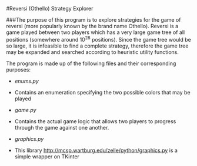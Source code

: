 #Reversi (Othello) Strategy Explorer

###The purpose of this program is to explore strategies for the game of reversi (more popularly known by the brand name Othello). Reversi is a game played between two players which has a very large game tree of all positions (somewhere around 10<sup>28</sup> positions). Since the game tree would be so large, it is infeasible to find a complete strategy, therefore the game tree may be expanded and searched according to heuristic utility functions.

The program is made up of the following files and their corresponding purposes:

+ *enums.py*

 + Contains an enumeration specifying the two possible colors that may be played

+ *game.py*
 
 + Contains the actual game logic that allows two players to progress through the game against one another.

+ *graphics.py*
 
 + This library http://mcsp.wartburg.edu/zelle/python/graphics.py is a simple wrapper on TKinter
        
    
